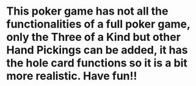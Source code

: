 # This poker game has not all the functionalities of a full poker game, only the Three of a Kind but other Hand Pickings can be added, it has the hole card functions so it is a bit more realistic. Have fun!!
